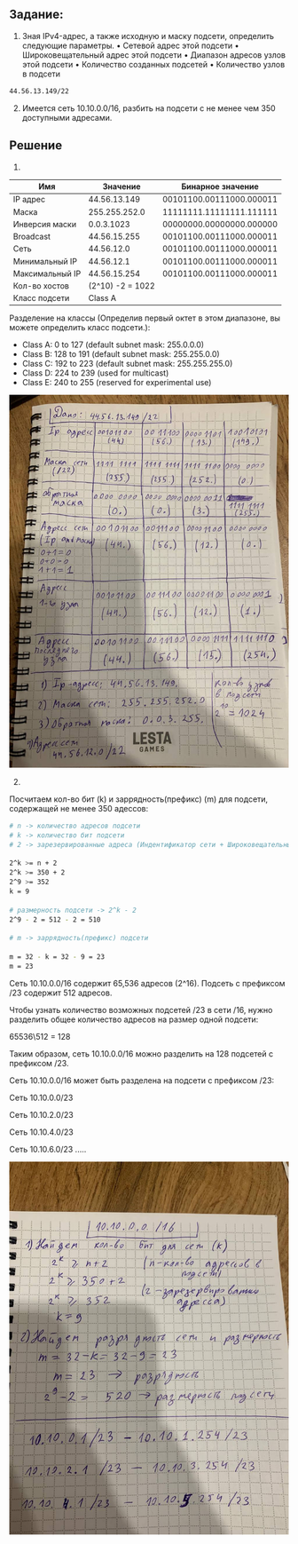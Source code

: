 ## Задание:
1. Зная IPv4-адрес, а также исходную и маску подсети,
определить следующие параметры.
• Сетевой адрес этой подсети
• Широковещательный адрес этой подсети
• Диапазон адресов узлов этой подсети
• Количество созданных подсетей
• Количество узлов в подсети
```bash 
44.56.13.149/22 
```
2. Имеется сеть 10.10.0.0/16, разбить на подсети с не менее чем 350 доступными адресами.

## Решение

1. 
| Имя             | Значение        | Бинарное значение                        |  
|-----------------|-----------------|------------------------------------------|  
| IP адрес        | 44.56.13.149    | 00101100.00111000.000011 | 01.10010101   |  
| Маска           | 255.255.252.0   | 11111111.11111111.111111 | 00.00000000   |  
| Инверсия маски  | 0.0.3.1023	    | 00000000.00000000.000000 | 11.11111111   |
| Broadcast       | 44.56.15.255    | 00101100.00111000.000011 | 11.11111111   |
| Сеть            | 44.56.12.0	    | 00101100.00111000.000011 | 00.00000000   |
| Минимальный IP  | 44.56.12.1	    | 00101100.00111000.000011 | 00.00101101   |
| Максимальный IP | 44.56.15.254    | 00101100.00111000.000011 | 11.00101011   |
| Кол-во хостов   | (2^10) -2 = 1022|                                          |
| Класс подсети   |  Class A	    |                                          |

Разделение на классы (Определив первый октет в этом диапазоне, вы можете определить класс подсети.): 
- Class A: 0 to 127 (default subnet mask: 255.0.0.0)
- Class B: 128 to 191 (default subnet mask: 255.255.0.0)
- Class C: 192 to 223 (default subnet mask: 255.255.255.0)
- Class D: 224 to 239 (used for multicast)
- Class E: 240 to 255 (reserved for experimental use)

![alt text](template/image1.jpg)

2. 
Посчитаем кол-во бит (k) и заррядность(префикс) (m) для подсети, содержащей не менее 350 адессов:

```bash 
# n -> количество адресов подсети
# k -> количество бит подсети
# 2 -> зарезервированные адреса (Индентификатор сети + Широковещательный адрес)

2^k >= n + 2    
2^k >= 350 + 2  
2^9 >= 352
k = 9

# размерность подсети -> 2^k - 2
2^9 - 2 = 512 - 2 = 510 

# m -> заррядность(префикс) подсети

m = 32 - k = 32 - 9 = 23
m = 23
```

Сеть 10.10.0.0/16 содержит 65,536 адресов (2^16).
Подсеть с префиксом /23 содержит 512 адресов.

Чтобы узнать количество возможных подсетей /23 в сети /16, нужно разделить общее количество адресов на размер одной подсети:

65536\512 = 128

Таким образом, сеть 10.10.0.0/16 можно разделить на 128 подсетей с префиксом /23.

Сеть 10.10.0.0/16 может быть разделена на подсети с префиксом /23:

Сеть 10.10.0.0/23

Сеть 10.10.2.0/23

Сеть 10.10.4.0/23

Сеть 10.10.6.0/23
.....

![alt text](template/image2.jpg)
